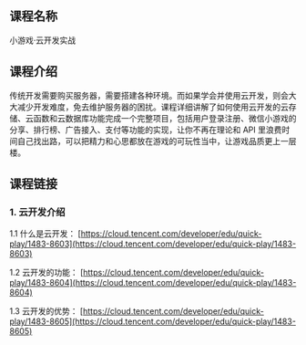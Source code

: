 ## 课程名称

小游戏·云开发实战

## 课程介绍

传统开发需要购买服务器，需要搭建各种环境。而如果学会并使用云开发，则会大大减少开发难度，免去维护服务器的困扰。课程详细讲解了如何使用云开发的云存储、云函数和云数据库功能完成一个完整项目，包括用户登录注册、微信小游戏的分享、排行榜、广告接入、支付等功能的实现，让你不再在理论和 API 里浪费时间自己找出路，可以把精力和心思都放在游戏的可玩性当中，让游戏品质更上一层楼。

## 课程链接

### 1. 云开发介绍

1.1 什么是云开发：
[https://cloud.tencent.com/developer/edu/quick-play/1483-8603](https://cloud.tencent.com/developer/edu/quick-play/1483-8603)

1.2 云开发的功能：
[https://cloud.tencent.com/developer/edu/quick-play/1483-8604](https://cloud.tencent.com/developer/edu/quick-play/1483-8604)

1.3 云开发的优势：
[https://cloud.tencent.com/developer/edu/quick-play/1483-8605](https://cloud.tencent.com/developer/edu/quick-play/1483-8605)
